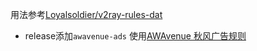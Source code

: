 用法参考[Loyalsoldier/v2ray-rules-dat](https://github.com/Loyalsoldier/v2ray-rules-dat)  
- release添加`awavenue-ads` 使用[AWAvenue 秋风广告规则](https://github.com/TG-Twilight/AWAvenue-Ads-Rule)
